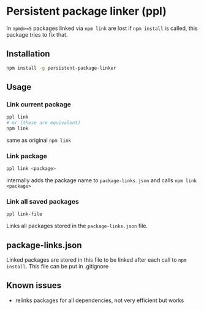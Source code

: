 # Persistent package linker (ppl)

In `npm@>=5` packages linked via `npm link` are lost if `npm install` is called, this package tries to fix that. 

## Installation
```bash
npm install -g persistent-package-linker
```

## Usage
### Link current package
```bash
ppl link 
# or (these are equivalent)
npm link
```
same as original `npm link`


### Link package
```bash
ppl link <package>
```
internally adds the package name to `package-links.json` and calls `npm link <package>`


### Link all saved packages
```bash
ppl link-file
```
Links all packages stored in the `package-links.json` file.

## package-links.json
Linked packages are stored in this file to be linked after each call to `npm install`. This file can be put in .gitignore

## Known issues
- relinks packages for all dependencies, not very efficient but works